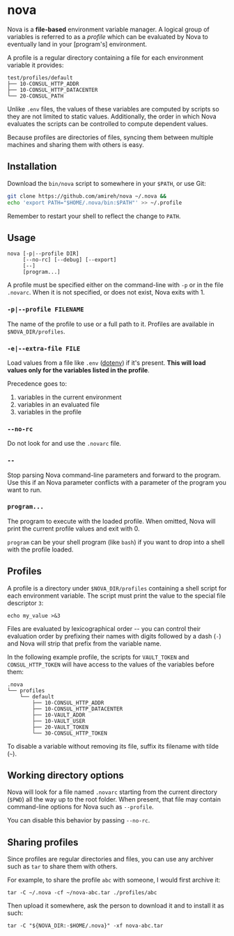 # nova

Nova is a __file-based__ environment variable manager. A logical group of
variables is referred to as a _profile_ which can be evaluated by Nova to
eventually land in your \[program's\] environment.

A profile is a regular directory containing a file for each environment variable
it provides:

    test/profiles/default
    ├── 10-CONSUL_HTTP_ADDR
    ├── 10-CONSUL_HTTP_DATACENTER
    └── 20-CONSUL_PATH

Unlike `.env` files, the values of these variables are computed by scripts so
they are not limited to static values.  Additionally, the order in which Nova
evaluates the scripts can be controlled to compute dependent values.

Because profiles are directories of files, syncing them between multiple
machines and sharing them with others is easy.

## Installation

Download the `bin/nova` script to somewhere in your `$PATH`, or use Git:

```bash
git clone https://github.com/amireh/nova ~/.nova &&
echo 'export PATH="$HOME/.nova/bin:$PATH"' >> ~/.profile
```

Remember to restart your shell to reflect the change to `PATH`.

## Usage

    nova [-p|--profile DIR]
         [--no-rc] [--debug] [--export]
         [--]
         [program...]

A profile must be specified either on the command-line with `-p` or in the file
`.novarc`. When it is not specified, or does not exist, Nova exits with 1.

### `-p|--profile FILENAME`

The name of the profile to use or a full path to it. Profiles are available in
`$NOVA_DIR/profiles`.

### `-e|--extra-file FILE`

Load values from a file like `.env` ([dotenv]) if it's present. **This will load
values only for the variables listed in the profile**.

Precedence goes to:

1. variables in the current environment
2. variables in an evaluated file
3. variables in the profile

### `--no-rc`

Do not look for and use the `.novarc` file.

### `--`

Stop parsing Nova command-line parameters and forward to the program. Use this
if an Nova parameter conflicts with a parameter of the program you want to run.

### `program...`

The program to execute with the loaded profile. When omitted, Nova will print
the current profile values and exit with 0.

`program` can be your shell program (like `bash`) if you want to drop into a
shell with the profile loaded.

## Profiles

A profile is a directory under `$NOVA_DIR/profiles` containing a shell script
for each environment variable. The script must print the value to the special
file descriptor `3`:

    echo my_value >&3

Files are evaluated by lexicographical order -- you can control their evaluation
order by prefixing their names with digits followed by a dash (`-`) and Nova
will strip that prefix from the variable name.

In the following example profile, the scripts for `VAULT_TOKEN` and
`CONSUL_HTTP_TOKEN` will have access to the values of the variables before them:

    .nova
    └── profiles
        └── default
            ├── 10-CONSUL_HTTP_ADDR
            ├── 10-CONSUL_HTTP_DATACENTER
            ├── 10-VAULT_ADDR
            ├── 10-VAULT_USER
            ├── 20-VAULT_TOKEN
            └── 30-CONSUL_HTTP_TOKEN

To disable a variable without removing its file, suffix its filename with tilde
(`~`).

## Working directory options

Nova will look for a file named `.novarc` starting from the current directory
(`$PWD`) all the way up to the root folder. When present, that file may contain
command-line options for Nova such as `--profile`.

You can disable this behavior by passing `--no-rc`.

## Sharing profiles

Since profiles are regular directories and files, you can use any archiver such
as `tar` to share them with others.

For example, to share the profile `abc` with someone, I would first archive it:

    tar -C ~/.nova -cf ~/nova-abc.tar ./profiles/abc

Then upload it somewhere, ask the person to download it and to install it as
such:

    tar -C "${NOVA_DIR:-$HOME/.nova}" -xf nova-abc.tar

[dotenv]: https://github.com/motdotla/dotenv

